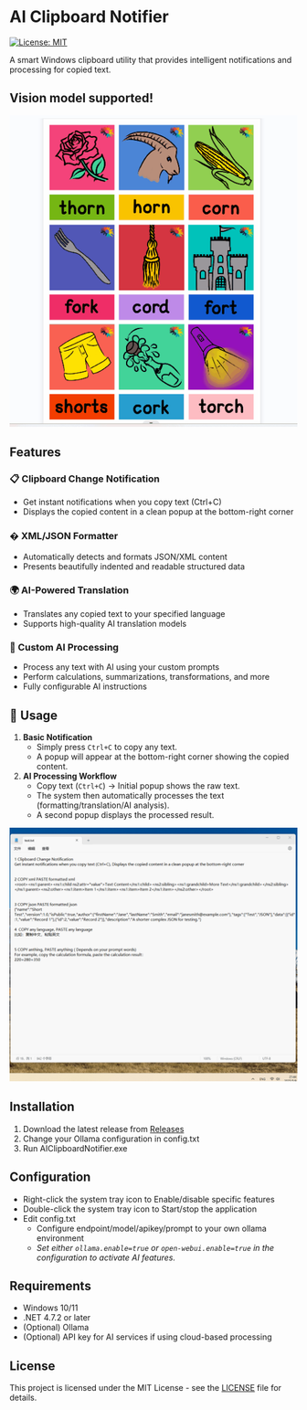 # AI Clipboard Notifier

[![License: MIT](https://img.shields.io/badge/License-MIT-yellow.svg)](https://opensource.org/licenses/MIT)

A smart Windows clipboard utility that provides intelligent notifications and processing for copied text.

## Vision model supported!
![动画演示](ocr.gif)


## Features

### 📋 Clipboard Change Notification
- Get instant notifications when you copy text (Ctrl+C)
- Displays the copied content in a clean popup at the bottom-right corner

### � XML/JSON Formatter
- Automatically detects and formats JSON/XML content
- Presents beautifully indented and readable structured data

### 🌍 AI-Powered Translation
- Translates any copied text to your specified language
- Supports high-quality AI translation models

### 🤖 Custom AI Processing
- Process any text with AI using your custom prompts
- Perform calculations, summarizations, transformations, and more
- Fully configurable AI instructions

## 🚀 Usage

1. **Basic Notification**
   - Simply press `Ctrl+C` to copy any text.
   - A popup will appear at the bottom-right corner showing the copied content.
2. **AI Processing Workflow**
   - Copy text (`Ctrl+C`) → Initial popup shows the raw text.
   - The system then automatically processes the text (formatting/translation/AI analysis).
   - A second popup displays the processed result.

![动画演示](sample.gif)

## Installation

1. Download the latest release from [Releases](https://github.com/quantatiantian/AIClipboardNotifier/releases)
2. Change your Ollama configuration in config.txt
3. Run AIClipboardNotifier.exe

## Configuration

- Right-click the system tray icon to Enable/disable specific features
- Double-click the system tray icon to Start/stop the application
- Edit config.txt
  - Configure endpoint/model/apikey/prompt to your own ollama environment
  - *Set either `ollama.enable=true` or `open-webui.enable=true` in the configuration to activate AI features.*


## Requirements

- Windows 10/11
- .NET 4.7.2 or later
- (Optional) Ollama
- (Optional) API key for AI services if using cloud-based processing

## License

This project is licensed under the MIT License - see the [LICENSE](LICENSE) file for details.
